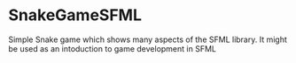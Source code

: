 # SnakeGameSFML
Simple Snake game which shows many aspects of the SFML library. It might be used as an intoduction to game development in SFML
